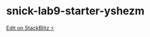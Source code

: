 # snick-lab9-starter-yshezm

[Edit on StackBlitz ⚡️](https://stackblitz.com/edit/snick-lab9-starter-yshezm)